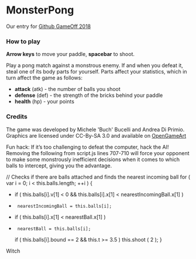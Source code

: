 # MonsterPong
Our entry for [Github GameOff 2018](https://itch.io/jam/game-off-2018)

### How to play
**Arrow keys** to move your paddle, **spacebar** to shoot.

Play a pong match against a monstrous enemy. If and when you defeat it, steal one of its body parts for yourself. Parts affect your statistics, which in turn affect the game as follows:
* **attack** (atk) - the number of balls you shoot
* **defense** (def) - the strength of the bricks behind your paddle
* **health** (hp) - your points

### Credits
The game was developed by Michele 'Buch' Bucelli and Andrea Di Primio. Graphics are licensed under CC-By-SA 3.0 and available on [OpenGameArt](https://opengameart.org/content/monsterpong-assets)

Fun hack: If it’s too challenging to defeat the computer, hack the AI! Removing the following from script.js lines 707-710 will force your opponent to make some monstrously inefficient decisions when it comes to which balls to intercept, giving you the advantage.

// Checks if there are balls attached and finds the nearest incoming ball
for ( var i = 0; i < this.balls.length; ++i ) {
-   if ( this.balls[i].v[1] < 0 && this.balls[i].x[1] < nearestIncomingBall.x[1] )
-      nearestIncomingBall = this.balls[i];
-   if ( this.balls[i].x[1] < nearestBall.x[1] )
-      nearestBall = this.balls[i];

   if ( this.balls[i].bound == 2 && this.t >= 3.5 )
      this.shoot ( 2 );
}

Witch
